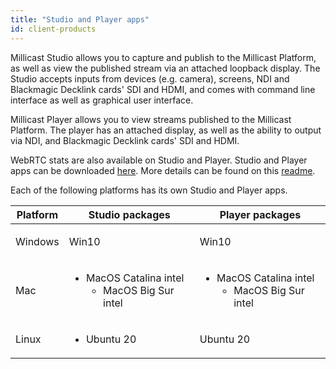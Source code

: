 ```yaml
---
title: "Studio and Player apps"
id: client-products
---
```

Millicast Studio allows you to capture and publish to the Millicast Platform, as well as view the published stream via an attached loopback display. The Studio accepts inputs from devices (e.g. camera), screens, NDI and Blackmagic Decklink cards' SDI and HDMI, and comes with command line interface as well as graphical user interface.

Millicast Player allows you to view streams published to the Millicast Platform. The player has an attached display, as well as the ability to output via NDI, and Blackmagic Decklink cards' SDI and HDMI.

WebRTC stats are also available on Studio and Player. Studio and Player apps can be downloaded [here](https://github.com/millicast/millicast-native-sdk/releases). More details can be found on this [readme](https://github.com/millicast/millicast-native-sdk/blob/main/README.md).

Each of the following platforms has its own Studio and Player apps.
<table>
  <thead>
    <th>Platform</th>
<th>Studio packages</th>
<th>Player packages</th>
  </thead>
  <tbody>
    <tr><td><p>Windows</p>
</td>
<td><p>Win10</p>
</td>
<td><p>Win10</p>
</td></tr>
<tr><td><p>Mac</p>
</td>
<td><ul>
  <li>MacOS Catalina intel
    <ul>
      <li>MacOS Big Sur  intel</li>
    </ul>
  </li>
</ul>
</td>
<td><ul>
  <li>MacOS Catalina intel
    <ul>
      <li>MacOS Big Sur  intel</li>
    </ul>
  </li>
</ul>
</td></tr>
<tr><td><p>Linux</p>
</td>
<td><ul>
  <li>Ubuntu 20</li>
</ul>
</td>
<td><p>Ubuntu 20</p>
</td></tr>
  </tbody>
</table>

